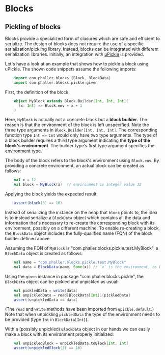 # Blocks

## Pickling of blocks

Blocks provide a specialized form of closures which are safe and
efficient to serialize. The design of blocks does not require the use
of a specific serialization/pickling library. Instead, blocks can be
integrated with different serialization libraries. Initially, an
integration with [uPickle](https://com-lihaoyi.github.io/upickle/) is
provided.

Let's have a look at an example that shows how to pickle a block using
uPickle. The shown code snippets assume the following imports:

```scala
    import com.phaller.blocks.{Block, BlockData}
    import com.phaller.blocks.pickle.given
```

First, the definition of the block:

```scala
    object MyBlock extends Block.Builder[Int, Int, Int](
      (x: Int) => Block.env + x + 1
    )
```

Here, `MyBlock` is actually not a concrete block but a **block
builder**. The reason is that the environment of the block is left
unspecified. Note the three type arguments in `Block.Builder[Int, Int, Int]`.
The corresponding function type `Int => Int` would only have two type
arguments.  The type of a block builder requires a third type argument
indicating the **type of the block's environment**. The builder type's
first type argument specifies the environment type.

The body of the block refers to the block's environment using
`Block.env`. By providing a concrete environment, an actual block can
be created as follows:

```scala
    val x = 12
    val block = MyBlock(x)  // environment is integer value 12
```

Applying the block yields the expected result:

```scala
    assert(block(3) == 16)
```

Instead of serializing the instance on the heap that `block` points
to, the idea is to instead serialize a `BlockData` object which
contains all the data and information that's necessary to re-create
the corresponding block with its environment, possibly on a different
machine. To enable re-creating a block, the `BlockData` object
includes the fully-qualified name (FQN) of the block builder defined
above.

Assuming the FQN of `MyBlock` is
"com.phaller.blocks.pickle.test.MyBlock", a `BlockData` object is
created as follows:

```scala
    val name = "com.phaller.blocks.pickle.test.MyBlock"
    val data = BlockData(name, Some(x)) // `x` is the environment, as before
```

Using the `given` instance in package "com.phaller.blocks.pickle", the
`BlockData` object can be pickled and unpickled as usual:

```scala
    val pickledData = write(data)
    val unpickledData = read[BlockData[Int]](pickledData)
    assert(unpickledData == data)
```

(The `read` and `write` methods have been imported from
`upickle.default`.) Note that when unpickling `pickledData` the type
of the environment needs to be provided (type `Int` in
`BlockData[Int]`).

With a (possibly unpickled) `BlockData` object in our hands we can
easily make a block with its environment properly initialized:

```scala
    val unpickledBlock = unpickledData.toBlock[Int, Int]
    assert(unpickledBlock(3) == 16)
```
